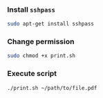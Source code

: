 ### Install `sshpass`

```bash
sudo apt-get install sshpass
```

### Change permission

```bash
sudo chmod +x print.sh
```

### Execute script

```bash
./print.sh ~/path/to/file.pdf
```